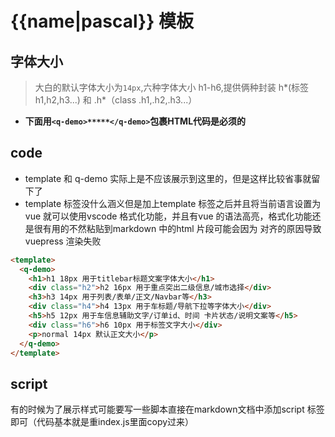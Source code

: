 # {{name|pascal}} 模板

## 字体大小

> 大白的默认字体大小为`14px`,六种字体大小 h1-h6,提供俩种封装 h*(标签 h1,h2,h3...) 和 .h*（class .h1,.h2,.h3...）

- **下面用`<q-demo>*****</q-demo>`包裹HTML代码是必须的**
<template>
  <q-demo>
    <h1>h1 18px 用于titlebar标题文案字体大小</h1>
    <div class="h2">h2 16px 用于重点突出二级信息/城市选择</div>
    <h3>h3 14px 用于列表/表单/正文/Navbar等</h3>
    <div class="h4">h4 13px 用于车标题/导航下拉等字体大小</div>
    <h5>h5 12px 用于车信息辅助文字/订单id、时间 卡片状态/说明文案等</h5>
    <div class="h6">h6 10px 用于标签文字大小</div>
    <p>normal 14px 默认正文大小</p>
  </q-demo>
</template>

## code 
- template 和 q-demo 实际上是不应该展示到这里的，但是这样比较省事就留下了
- template 标签没什么涵义但是加上template 标签之后并且将当前语言设置为vue 就可以使用vscode 格式化功能，并且有vue 的语法高亮，格式化功能还是很有用的不然粘贴到markdown 中的html 片段可能会因为
对齐的原因导致vuepress 渲染失败
```html
<template>
  <q-demo>
    <h1>h1 18px 用于titlebar标题文案字体大小</h1>
    <div class="h2">h2 16px 用于重点突出二级信息/城市选择</div>
    <h3>h3 14px 用于列表/表单/正文/Navbar等</h3>
    <div class="h4">h4 13px 用于车标题/导航下拉等字体大小</div>
    <h5>h5 12px 用于车信息辅助文字/订单id、时间 卡片状态/说明文案等</h5>
    <div class="h6">h6 10px 用于标签文字大小</div>
    <p>normal 14px 默认正文大小</p>
  </q-demo>
</template>
```

## script

有的时候为了展示样式可能要写一些脚本直接在markdown文档中添加script 标签即可（代码基本就是重index.js里面copy过来）

 <script>
// 全局默认引入了jQuery 可以直接使用
// 事件应该通过委托的方式注册因为代码执行到这里的时候DOM结构还没有生成
$("body").on("click", "#test", function() {
  alert("test");
});
</script>